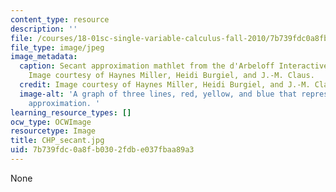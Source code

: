 ```yaml
---
content_type: resource
description: ''
file: /courses/18-01sc-single-variable-calculus-fall-2010/7b739fdc0a8fb0302fdbe037fbaa89a3_CHP_secant.jpg
file_type: image/jpeg
image_metadata:
  caption: Secant approximation mathlet from the d'Arbeloff Interactive Math Project.
    Image courtesy of Haynes Miller, Heidi Burgiel, and J.-M. Claus.
  credit: Image courtesy of Haynes Miller, Heidi Burgiel, and J.-M. Claus.
  image-alt: 'A graph of three lines, red, yellow, and blue that represent secant
    approximation. '
learning_resource_types: []
ocw_type: OCWImage
resourcetype: Image
title: CHP_secant.jpg
uid: 7b739fdc-0a8f-b030-2fdb-e037fbaa89a3
---
```

None

